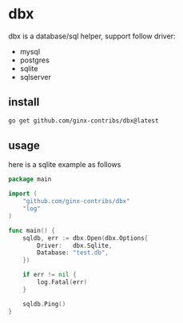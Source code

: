 # dbx

dbx is a database/sql helper, support follow driver:

* mysql
* postgres
* sqlite
* sqlserver

## install
```bash
go get github.com/ginx-contribs/dbx@latest
```


## usage

here is a sqlite example as follows
```go
package main

import (
	"github.com/ginx-contribs/dbx"
	"log"
)

func main() {
	sqldb, err := dbx.Open(dbx.Options{
		Driver:   dbx.Sqlite,
		Database: "test.db",
	})

	if err != nil {
		log.Fatal(err)
	}

	sqldb.Ping()
}
```

